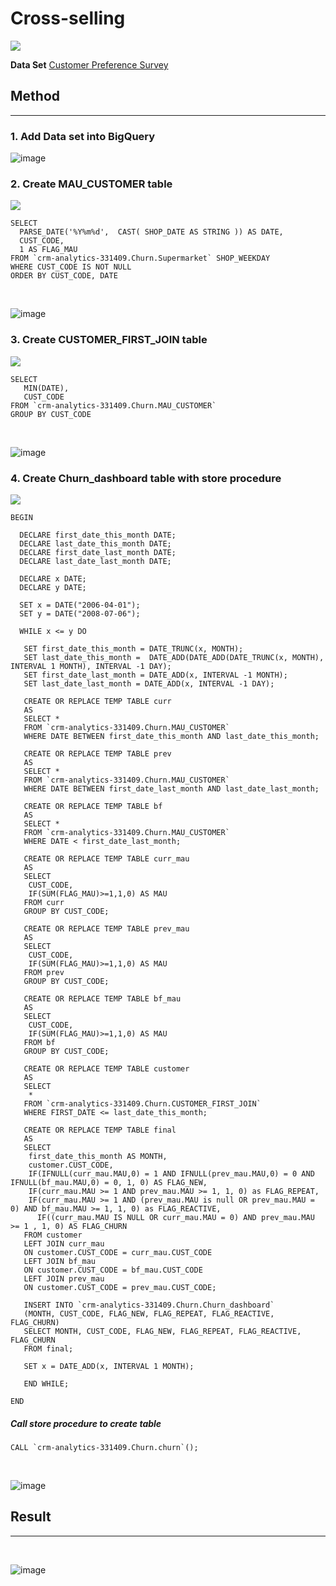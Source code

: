 # Cross-selling
[![](https://img.shields.io/badge/-Python-blue)](#)

**Data Set** [Customer Preference Survey]()

## Method
---

### 1. Add Data set into BigQuery

![image](./supermarket_dataset.png)

### 2. Create MAU_CUSTOMER table 
[![](https://img.shields.io/badge/-SQL-orange)](#)



```
SELECT 
  PARSE_DATE('%Y%m%d',  CAST( SHOP_DATE AS STRING )) AS DATE,
  CUST_CODE,
  1 AS FLAG_MAU
FROM `crm-analytics-331409.Churn.Supermarket` SHOP_WEEKDAY
WHERE CUST_CODE IS NOT NULL
ORDER BY CUST_CODE, DATE
```
</br>

![image](./MAU_CUSTOMER.png)

### 3. Create CUSTOMER_FIRST_JOIN table
[![](https://img.shields.io/badge/-SQL-orange)](#)

```
SELECT
   MIN(DATE),
   CUST_CODE
FROM `crm-analytics-331409.Churn.MAU_CUSTOMER`
GROUP BY CUST_CODE
```
</br>

![image](./Customer_first_join.png)

### 4. Create Churn_dashboard table with store procedure
[![](https://img.shields.io/badge/-SQL-orange)](#)

```
BEGIN

  DECLARE first_date_this_month DATE;
  DECLARE last_date_this_month DATE;
  DECLARE first_date_last_month DATE;
  DECLARE last_date_last_month DATE;
  
  DECLARE x DATE;
  DECLARE y DATE;
  
  SET x = DATE("2006-04-01");
  SET y = DATE("2008-07-06");
  
  WHILE x <= y DO
  
   SET first_date_this_month = DATE_TRUNC(x, MONTH);
   SET last_date_this_month =  DATE_ADD(DATE_ADD(DATE_TRUNC(x, MONTH), INTERVAL 1 MONTH), INTERVAL -1 DAY);
   SET first_date_last_month = DATE_ADD(x, INTERVAL -1 MONTH);
   SET last_date_last_month = DATE_ADD(x, INTERVAL -1 DAY);
   
   CREATE OR REPLACE TEMP TABLE curr
   AS
   SELECT *
   FROM `crm-analytics-331409.Churn.MAU_CUSTOMER`
   WHERE DATE BETWEEN first_date_this_month AND last_date_this_month;
   
   CREATE OR REPLACE TEMP TABLE prev
   AS
   SELECT *
   FROM `crm-analytics-331409.Churn.MAU_CUSTOMER`
   WHERE DATE BETWEEN first_date_last_month AND last_date_last_month;
   
   CREATE OR REPLACE TEMP TABLE bf
   AS
   SELECT *
   FROM `crm-analytics-331409.Churn.MAU_CUSTOMER`
   WHERE DATE < first_date_last_month;
   
   CREATE OR REPLACE TEMP TABLE curr_mau
   AS
   SELECT
    CUST_CODE, 
    IF(SUM(FLAG_MAU)>=1,1,0) AS MAU 
   FROM curr 
   GROUP BY CUST_CODE;
   
   CREATE OR REPLACE TEMP TABLE prev_mau
   AS
   SELECT
    CUST_CODE, 
    IF(SUM(FLAG_MAU)>=1,1,0) AS MAU 
   FROM prev 
   GROUP BY CUST_CODE;
   
   CREATE OR REPLACE TEMP TABLE bf_mau
   AS
   SELECT 
    CUST_CODE, 
    IF(SUM(FLAG_MAU)>=1,1,0) AS MAU 
   FROM bf 
   GROUP BY CUST_CODE;
   
   CREATE OR REPLACE TEMP TABLE customer
   AS
   SELECT 
    *
   FROM `crm-analytics-331409.Churn.CUSTOMER_FIRST_JOIN`
   WHERE FIRST_DATE <= last_date_this_month;
   
   CREATE OR REPLACE TEMP TABLE final
   AS
   SELECT
    first_date_this_month AS MONTH,
    customer.CUST_CODE,
    IF(IFNULL(curr_mau.MAU,0) = 1 AND IFNULL(prev_mau.MAU,0) = 0 AND IFNULL(bf_mau.MAU,0) = 0, 1, 0) AS FLAG_NEW,
    IF(curr_mau.MAU >= 1 AND prev_mau.MAU >= 1, 1, 0) as FLAG_REPEAT,
    IF(curr_mau.MAU >= 1 AND (prev_mau.MAU is null OR prev_mau.MAU = 0) AND bf_mau.MAU >= 1, 1, 0) as FLAG_REACTIVE,
	  IF((curr_mau.MAU IS NULL OR curr_mau.MAU = 0) AND prev_mau.MAU >= 1 , 1, 0) AS FLAG_CHURN
   FROM customer
   LEFT JOIN curr_mau
   ON customer.CUST_CODE = curr_mau.CUST_CODE
   LEFT JOIN bf_mau
   ON customer.CUST_CODE = bf_mau.CUST_CODE
   LEFT JOIN prev_mau
   ON customer.CUST_CODE = prev_mau.CUST_CODE;
   
   INSERT INTO `crm-analytics-331409.Churn.Churn_dashboard`
   (MONTH, CUST_CODE, FLAG_NEW, FLAG_REPEAT, FLAG_REACTIVE, FLAG_CHURN)
   SELECT MONTH, CUST_CODE, FLAG_NEW, FLAG_REPEAT, FLAG_REACTIVE, FLAG_CHURN
   FROM final;
   
   SET x = DATE_ADD(x, INTERVAL 1 MONTH);
   
   END WHILE;
   
END
```
##### Call store procedure to create table

```
CALL `crm-analytics-331409.Churn.churn`();
```
</br>

![image](./Churn_table.png)


## Result
---
</br>

![image](./Churn_Dashboard.png)